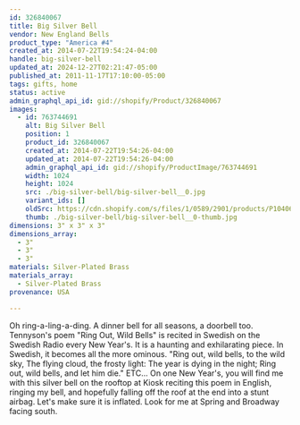 ```yaml
---
id: 326840067
title: Big Silver Bell
vendor: New England Bells
product_type: "America #4"
created_at: 2014-07-22T19:54:24-04:00
handle: big-silver-bell
updated_at: 2024-12-27T02:21:47-05:00
published_at: 2011-11-17T17:10:00-05:00
tags: gifts, home
status: active
admin_graphql_api_id: gid://shopify/Product/326840067
images:
  - id: 763744691
    alt: Big Silver Bell
    position: 1
    product_id: 326840067
    created_at: 2014-07-22T19:54:26-04:00
    updated_at: 2014-07-22T19:54:26-04:00
    admin_graphql_api_id: gid://shopify/ProductImage/763744691
    width: 1024
    height: 1024
    src: ./big-silver-bell/big-silver-bell__0.jpg
    variant_ids: []
    oldSrc: https://cdn.shopify.com/s/files/1/0589/2901/products/P1040618.jpeg?v=1406073266
    thumb: ./big-silver-bell/big-silver-bell__0-thumb.jpg
dimensions: 3" x 3" x 3"
dimensions_array:
  - 3"
  - 3"
  - 3"
materials: Silver-Plated Brass
materials_array:
  - Silver-Plated Brass
provenance: USA

---
```


Oh ring-a-ling-a-ding. A dinner bell for all seasons, a doorbell too. Tennyson's poem "Ring Out, Wild Bells" is recited in Swedish on the Swedish Radio every New Year's. It is a haunting and exhilarating piece. In Swedish, it becomes all the more ominous. "Ring out, wild bells, to the wild sky, The flying cloud, the frosty light: The year is dying in the night; Ring out, wild bells, and let him die." ETC... On one New Year's, you will find me with this silver bell on the rooftop at Kiosk reciting this poem in English, ringing my bell, and hopefully falling off the roof at the end into a stunt airbag. Let's make sure it is inflated. Look for me at Spring and Broadway facing south.